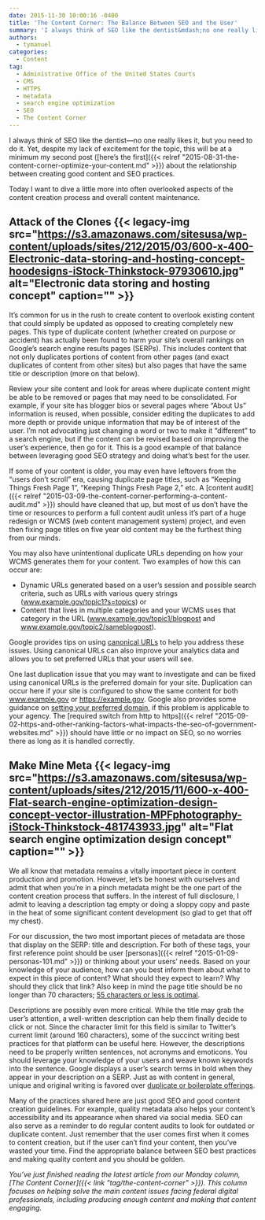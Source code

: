 ```yaml
---
date: 2015-11-30 10:00:16 -0400
title: 'The Content Corner: The Balance Between SEO and the User'
summary: 'I always think of SEO like the dentist&mdash;no one really likes it, but you need to do it. Yet, despite my lack of excitement for the topic, this will be at a minimum my second post (here&#8217;s the first) about the relationship between creating good content and SEO practices. Today I want to dive a little'
authors:
  - tymanuel
categories:
  - Content
tag:
  - Administrative Office of the United States Courts
  - CMS
  - HTTPS
  - metadata
  - search engine optimization
  - SEO
  - The Content Corner
---
```


I always think of SEO like the dentist—no one really likes it, but you need to do it. Yet, despite my lack of excitement for the topic, this will be at a minimum my second post ([here&#8217;s the first]({{< relref "2015-08-31-the-content-corner-optimize-your-content.md" >}}) about the relationship between creating good content and SEO practices.

Today I want to dive a little more into often overlooked aspects of the content creation process and overall content maintenance.

## Attack of the Clones {{< legacy-img src="https://s3.amazonaws.com/sitesusa/wp-content/uploads/sites/212/2015/03/600-x-400-Electronic-data-storing-and-hosting-concept-hoodesigns-iStock-Thinkstock-97930610.jpg" alt="Electronic data storing and hosting concept" caption="" >}} 

It&#8217;s common for us in the rush to create content to overlook existing content that could simply be updated as opposed to creating completely new pages. This type of duplicate content (whether created on purpose or accident) has actually been found to harm your site&#8217;s overall rankings on Google&#8217;s search engine results pages (SERPs). This includes content that not only duplicates portions of content from other pages (and  exact duplicates of content from other sites) but also pages that have the same title or description (more on that below).

Review your site content and look for areas where duplicate content might be able to be removed or pages that may need to be consolidated. For example, if your site has blogger bios or several pages where “About Us” information is reused, when possible, consider editing the duplicates to add more depth or provide unique information that may be of interest of the user. I’m not advocating just changing a word or two to make it “different” to a search engine, but if the content can be revised based on improving the user’s experience, then go for it. This is a good example of that balance between leveraging good SEO strategy and doing what’s best for the user.

If some of your content is older, you may even have leftovers from the “users don’t scroll” era, causing duplicate page titles, such as “Keeping Things Fresh Page 1”, “Keeping Things Fresh Page 2,” etc. A [content audit]({{< relref "2015-03-09-the-content-corner-performing-a-content-audit.md" >}}) should have cleaned that up, but most of us don’t have the time or resources to perform a full content audit unless it&#8217;s part of a huge redesign or WCMS (web content management system) project, and even then fixing page titles on five year old content may be the furthest thing from our minds.

You may also have unintentional duplicate URLs depending on how your WCMS generates them for your content. Two examples of how this can occur are:

  * Dynamic URLs generated based on a user’s session and possible search criteria, such as URLs with various query strings (www.example.gov/topic1?s=topics) or
  * Content that lives in multiple categories and your WCMS uses that category in the URL (www.example.gov/topic1/blogpost and www.example.gov/topic2/sameblogpost).

Google provides tips on using [canonical URLs](https://support.google.com/webmasters/answer/139066?hl=en) to help you address these issues. Using canonical URLs can also improve your analytics data and allows you to set preferred URLs that your users will see.

One last duplication issue that you may want to investigate and can be fixed using canonical URLs is the preferred domain for your site. Duplication can occur here if your site is configured to show the same content for both www.example.gov or https://example.gov. Google also provides some guidance on [setting your preferred domain](https://support.google.com/webmasters/answer/44231), if this problem is applicable to your agency. The [required switch from http to https]({{< relref "2015-09-02-https-and-other-ranking-factors-what-impacts-the-seo-of-government-websites.md" >}}) should have little or no impact on SEO, so no worries there as long as it is handled correctly.

## Make Mine Meta {{< legacy-img src="https://s3.amazonaws.com/sitesusa/wp-content/uploads/sites/212/2015/11/600-x-400-Flat-search-engine-optimization-design-concept-vector-illustration-MPFphotography-iStock-Thinkstock-481743933.jpg" alt="Flat search engine optimization design concept" caption="" >}} 

We all know that metadata remains a vitally important piece in content production and promotion. However, let’s be honest with ourselves and admit that when you’re in a pinch metadata might be the one part of the content creation process that suffers. In the interest of full disclosure, I admit to leaving a description tag empty or doing a sloppy copy and paste in the heat of some significant content development (so glad to get that off my chest).

For our discussion, the two most important pieces of metadata are those that display on the SERP: title and description. For both of these tags, your first reference point should be user [personas]({{< relref "2015-01-09-personas-101.md" >}}) or thinking about your users&#8217; needs. Based on your knowledge of your audience, how can you best inform them about what to expect in this piece of content? What should they expect to learn? Why should they click that link? Also keep in mind the page title should be no longer than 70 characters; [55 characters or less is optimal](http://searchengineland.com/advanced-seo-learning-experiments-using-googles-title-tag-changes-example-189850).

Descriptions are possibly even more critical. While the title may grab the user’s attention, a well-written description can help them finally decide to click or not. Since the character limit for this field is similar to Twitter’s current limit (around 160 characters), some of the succinct writing best practices for that platform can be useful here. However, the descriptions need to be properly written sentences, not acronyms and emoticons. You should leverage your knowledge of your users and weave known keywords into the sentence. Google displays a user’s search terms in bold when they appear in your description on a SERP. Just as with content in general, unique and original writing is favored over [duplicate or boilerplate offerings](https://support.google.com/webmasters/answer/35624?utm_source=webmasteracademy&utm_medium=web&utm_campaign=webmasteracademy).

Many of the practices shared here are just good SEO and good content creation guidelines. For example, quality metadata also helps your content’s accessibility and its appearance when shared via social media. SEO can also serve as a reminder to do regular content audits to look for outdated or duplicate content. Just remember that the user comes first when it comes to content creation, but if the user can’t find your content, then you’ve wasted your time. Find the appropriate balance between SEO best practices and making quality content and you should be golden.

_You’ve just finished reading the latest article from our Monday column, [The Content Corner]({{< link "tag/the-content-corner" >}}). This column focuses on helping solve the main content issues facing federal digital professionals, including producing enough content and making that content engaging._